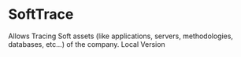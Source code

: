 SoftTrace
=========

Allows Tracing Soft assets (like applications, servers, methodologies, databases, etc...) of the company.
Local Version